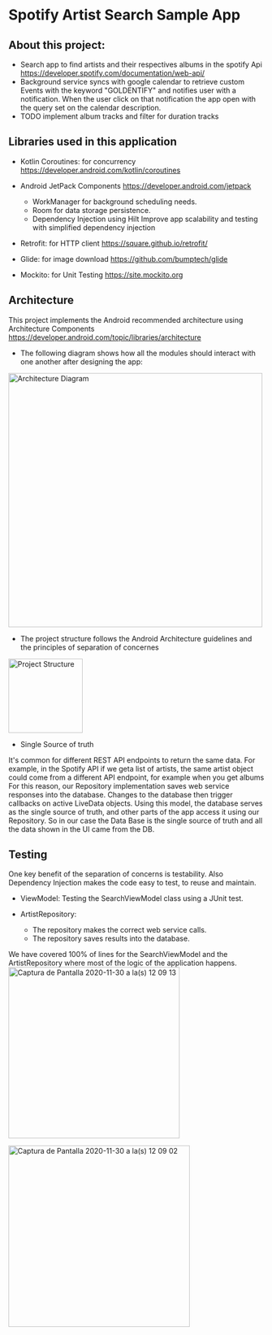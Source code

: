 # Spotify Artist Search Sample App

## About this project:

* Search app to find artists and their respectives albums in the spotify Api 
  https://developer.spotify.com/documentation/web-api/
* Background service syncs with google calendar to retrieve custom Events with the keyword "GOLDENTIFY" and notifies user with a notification.
When the user click on that notification the app open with the query set on the calendar description.
* TODO implement album tracks and filter for duration tracks

## Libraries used in this application
* Kotlin Coroutines: for concurrency https://developer.android.com/kotlin/coroutines
* Android JetPack Components https://developer.android.com/jetpack
  * WorkManager for background scheduling needs.
  * Room for data storage persistence.
  * Dependency Injection using Hilt Improve app scalability and testing with simplified dependency injection

* Retrofit: for HTTP client https://square.github.io/retrofit/
* Glide: for image download https://github.com/bumptech/glide
* Mockito: for Unit Testing https://site.mockito.org

## Architecture
This project implements the Android recommended architecture using Architecture Components 
https://developer.android.com/topic/libraries/architecture
* The following diagram shows how all the modules should interact with one another after designing the app:

<img width="500" alt="Architecture Diagram" src="https://user-images.githubusercontent.com/10743855/100661226-e7c82600-3331-11eb-8b4f-801b8c449528.png">

* The project structure follows the Android Architecture guidelines and the principles of separation of concernes

<img width="146" alt="Project Structure" src="https://user-images.githubusercontent.com/10743855/100661688-92404900-3332-11eb-9337-04eb06ca3f97.png">

* Single Source of truth

It's common for different REST API endpoints to return the same data. For example, in the Spotify API if we geta list of artists, the same artist object could come from a different API endpoint, for example when you get albums
For this reason, our Repository implementation saves web service responses into the database. 
Changes to the database then trigger callbacks on active LiveData objects. Using this model, the database serves as the single source of truth, and other parts of the app access it using our Repository. 
So in our case the Data Base is the single source of truth and all the data shown in the UI came from the DB.

## Testing
One key benefit of the separation of concerns is testability. 
Also Dependency Injection makes the code easy to test, to reuse and maintain.

* ViewModel: Testing the SearchViewModel class using a JUnit test.

* ArtistRepository: 
  * The repository makes the correct web service calls.
  * The repository saves results into the database.
  
We have covered 100% of lines for the SearchViewModel and the ArtistRepository where most of the logic of the application happens.
<img width="337" alt="Captura de Pantalla 2020-11-30 a la(s) 12 09 13" src="https://user-images.githubusercontent.com/10743855/100671877-ef8ec700-333f-11eb-8f20-98d57aa7b0b9.png">

<img width="357" alt="Captura de Pantalla 2020-11-30 a la(s) 12 09 02" src="https://user-images.githubusercontent.com/10743855/100671884-f1588a80-333f-11eb-9179-807edf90f2e0.png">


